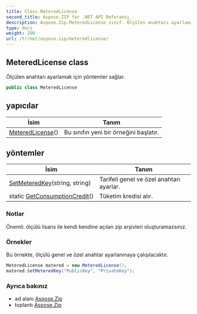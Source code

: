 ```yaml
---
title: Class MeteredLicense
second_title: Aspose.ZIP for .NET API Referansı
description: Aspose.Zip.MeteredLicense sınıf. Ölçülen anahtarı ayarlamak için yöntemler sağlar.
type: docs
weight: 290
url: /tr/net/aspose.zip/meteredlicense/
---
```

## MeteredLicense class

Ölçülen anahtarı ayarlamak için yöntemler sağlar.

```csharp
public class MeteredLicense
```

## yapıcılar

| İsim | Tanım |
| --- | --- |
| [MeteredLicense](meteredlicense/)() | Bu sınıfın yeni bir örneğini başlatır. |

## yöntemler

| İsim | Tanım |
| --- | --- |
| [SetMeteredKey](../../aspose.zip/meteredlicense/setmeteredkey/)(string, string) | Tarifeli genel ve özel anahtarı ayarlar. |
| static [GetConsumptionCredit](../../aspose.zip/meteredlicense/getconsumptioncredit/)() | Tüketim kredisi alır. |

### Notlar

Önemli: ölçülü lisans ile kendi kendine açılan zip arşivleri oluşturamazsınız.

### Örnekler

Bu örnekte, ölçülü genel ve özel anahtar ayarlanmaya çalışılacaktır.

```csharp
MeteredLicense matered = new MeteredLicense();
matered.SetMeteredKey("PublicKey", "PrivateKey");
```

### Ayrıca bakınız

* ad alanı [Aspose.Zip](../../aspose.zip/)
* toplantı [Aspose.Zip](../../)


